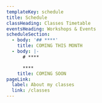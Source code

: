 ```yaml
---
templateKey: schedule
title: Schedule
classHeading: Classes Timetable
eventsHeading: Workshops & Events
scheduleSection:
  - body: '## ****'
    title: COMING THIS MONTH
  - body: |-
      # ****

      ****
    title: COMING SOON
pageLink:
  label: About my classes
  link: /classes
---
```


